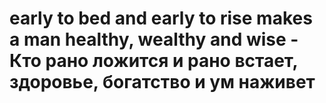 # early to bed and early to rise makes a man healthy, wealthy and wise - Кто рано ложится и рано встает, здоровье, богатство и ум наживет
